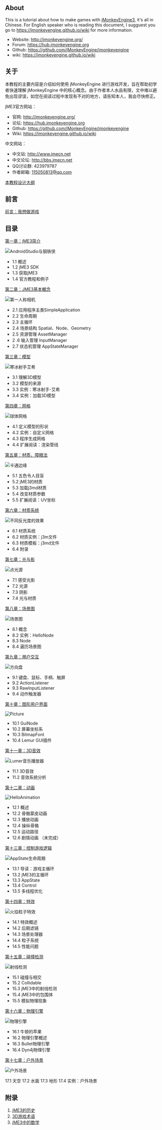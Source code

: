 ## About
This is a tutorial about how to make games with [jMonkeyEngine3](https://jmonkeyengine.org), it's all in Chinese. For English speaker who is reading this document, I sugguest you go to https://jmonkeyengine.github.io/wiki for more information.

* Website: http://jmonkeyengine.org/
* Forum: https://hub.jmonkeyengine.org
* Github: https://github.com/jMonkeyEngine/jmonkeyengine
* wiki: https://jmonkeyengine.github.io/wiki

## 关于

本教程的主要内容是介绍如何使用 jMonkeyEngine 进行游戏开发，旨在帮助初学者快速理解 jMonkeyEngine 中的核心概念。由于作者本人水品有限，文中难以避免出现谬误，如您在阅读过程中发现有不对的地方，请告知本人，我会尽快修正。

jME3官方网站：

* 官网: http://jmonkeyengine.org/
* 论坛: https://hub.jmonkeyengine.org
* Github: https://github.com/jMonkeyEngine/jmonkeyengine
* Wiki: https://jmonkeyengine.github.io/wiki

中文网站：

* 中文站: http://www.jmecn.net
* 中文论坛: http://bbs.jmecn.net
* QQ讨论群: 423979787
* 作者邮箱: 115050813@qq.com

[本教程设计大纲](about-this-tutorial)

## 前言
[前言：我想做游戏](preface-i-want-to-make-game)

## 目录

[第一章：jME3简介](chapter-1-introduce-jme3)

![AndroidStudio与钢铁侠](/content/images/2017/03/android_studio2.png)

* 1.1 概述
* 1.2 jME3 SDK
* 1.3 获取jME3
* 1.4 官方教程和例子

[第二章：JME3基本概念](chapter-2-basic-concepts)

![第一人称相机](/content/images/2017/03/FlyCam.png)

* 2.1 应用程序主类SimpleApplication
* 2.2 生命周期
* 2.3 主循环
* 2.4 场景结构 Spatial、Node、Geometry
* 2.5 资源管理 AssetManager
* 2 .6 输入管理 InputManager
* 2.7 状态机管理 AppStateManager

[第三章：模型](chapter-3-model)

![寒冰射手艾希](/content/images/2017/03/Ashe_AA_4x.png)

* 3.1 理解3D模型
* 3.2 模型的来源
* 3.3 实例：寒冰射手-艾希
* 3.4 实例：加载3D模型

[第四章：网格](chapter-4-mesh)

![球体网格](/content/images/2017/03/sphere.png)

* 4.1 定义模型的形状
* 4.2 实例：自定义网格
* 4.3 程序生成网格
* 4.4 扩展阅读：渲染管线

[第五章：材质，障眼法](chapter-5-material-the-light-magic)

![卡通边缘](/content/images/2017/04/PostCartoonEdge.png)

* 5.1 五色令人目盲
* 5.2 jME3的材质
* 5.3 加载j3md材质
* 5.4 改变材质参数
* 5.5 扩展阅读：UV坐标

[第六章：材质系统](chapter-6-material-system)

![不同反光度的效果](/content/images/2017/04/Materials_shininess.png)

* 6.1 材质系统
* 6.2 材质实例：j3m文件
* 6.3 材质模板：j3md文件
* 6.4 附录

[第七章：光与影](chapter-7-light-and-shadow)

![点光源](/content/images/2017/04/PointLight.png)

* 7.1 感受光影
* 7.2 光源
* 7.3 阴影
* 7.4 光与材质

[第八章：场景图](chapter-8-scene-graph)

![场景图](/content/images/2017/04/SceneGraph.png)

* 8.1 概念
* 8.2 实例：HelloNode
* 8.3 Node
* 8.4 遍历场景图

[第九章：用户交互](chapter-9-user-interaction)

![方向盘](/content/images/2017/05/wheel.png)

* 9.1 键盘、鼠标、手柄、触屏
* 9.2 ActionListener
* 9.3 RawInputListener
* 9.4 动作触发器

[第十章：图形用户界面](chapter-10-graphics-user-interface)

![Picture](/content/images/2017/05/Picture.png)

* 10.1 GuiNode
* 10.2 屏幕坐标系
* 10.3 BitmapFont
* 10.4 Lemur GUI插件

[第十一章：3D音效](chapter-11-3d-audio)

![Lumer音乐播放器](/content/images/2017/05/LemurMusicPlayer.png)

* 11.1 3D音效
* 11.2 音效系统分析

[第十二章：动画](chapter-12-animation)

![HelloAnimation](/content/images/2017/05/HelloAnimation.png)

* 12.1 概述
* 12.2 骨骼蒙皮动画
* 12.3 播放动画
* 12.4 操纵骨骼
* 12.5 运动路径
* 12.6 剧情动画 （未完成）

[第十三章：控制游戏逻辑](chapter-13-controlling-game-logic)

![AppState生命周期](/content/images/2017/06/AppState-Life-Cycle.png)

* 13.1 导读：游戏主循环
* 13.2 jME3的主循环
* 13.3 AppState
* 13.4 Control
* 13.5 多线程优化

[第十四章：特效](chapter-14-special-effects)

![火焰粒子特效](/content/images/2017/06/ParticleFire.png)

* 14.1 特效概述
* 14.2 后期滤镜
* 14.3 场景处理器
* 14.4 粒子系统
* 14.5 性能问题

[第十五章：碰撞检测](chapter-15-collision-detection)

![射线检测](/content/images/2017/06/ray-cast.png)

* 15.1 碰撞与相交
* 15.2 Collidable
* 15.3 jME3中的射线检测
* 15.4 jME3中的包围体
* 15.5 模拟物理现象

[第十六章：物理引擎](chapter-16-physics-engine)

![物理引擎](/content/images/2017/06/Adjusted.png)

* 16.1 牛顿的苹果
* 16.2 物理引擎概述
* 16.3 Bullet物理引擎
* 16.4 Dyn4j物理引擎

[第十七章：户外场景](chapter-17-outdoor-scene)

![户外场景](/content/images/2017/06/outscene.png)

17.1 天空
17.2 水面
17.3 地形
17.4 实例：户外场景

## 附录
1. [jME3的历史](appendix-1-jme3-history)
2. [3D游戏术语](appendix-2-3d-game-terminology)
3. [jME3中的数学](appendix-3-math-in-jme3)

